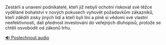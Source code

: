 
Zestárlí a unavení podnikatelé, kteří již nebyli ochotni riskovat své těžce vydělané bohatství v nových pokusech vyhovět požadavkům zákazníků, kteří zdědili zisky jiných lidí a kteří byli líní a plně si vědomi své vlastní neefektivnosti, dali přednost investování do veřejných dluhopisů, protože se chtěli osvobodit od zákonů trhu.

[🔊 Poslechnout audio](/data/7-paragraphs/audio/chapter_44/para_009-Zestrl-a-unaven-podnikatel-kte-ji-nebyli-o.mp3)
